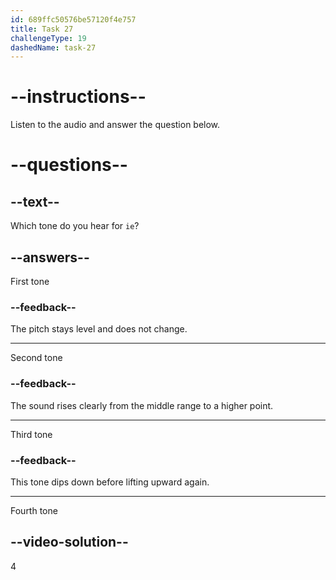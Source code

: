 ```yaml
---
id: 689ffc50576be57120f4e757
title: Task 27
challengeType: 19
dashedName: task-27
---
```


<!-- (Audio) A: iè -->

# --instructions--

Listen to the audio and answer the question below.

# --questions--

## --text--

Which tone do you hear for `ie`?

## --answers--

First tone

### --feedback--

The pitch stays level and does not change.

---

Second tone

### --feedback--

The sound rises clearly from the middle range to a higher point.

---

Third tone

### --feedback--

This tone dips down before lifting upward again.

---

Fourth tone

## --video-solution--

4
